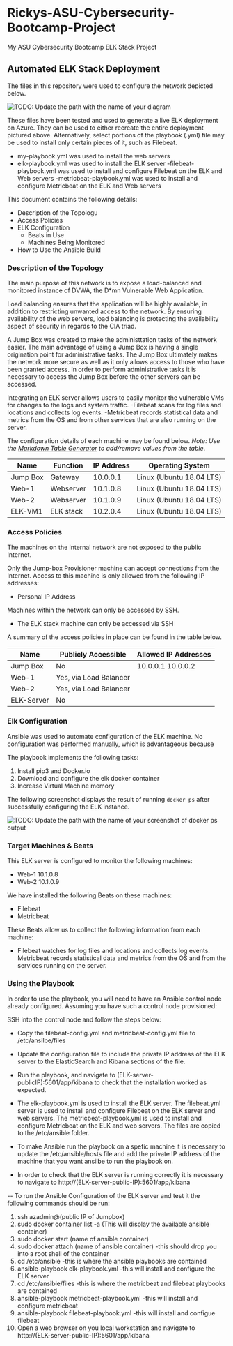 # Rickys-ASU-Cybersecurity-Bootcamp-Project
My ASU Cybersecurity Bootcamp ELK Stack Project

## Automated ELK Stack Deployment

The files in this repository were used to configure the network depicted below.

![TODO: Update the path with the name of your diagram](Images/diagram_filename.png)

These files have been tested and used to generate a live ELK deployment on Azure. They can be used to either recreate the entire deployment pictured above. Alternatively, select portions of the playbook (.yml) file may be used to install only certain pieces of it, such as Filebeat.

  - my-playbook.yml was used to install the web servers
  - elk-playbook.yml was used to install the ELK server
    -filebeat-playbook.yml was used to install and configure Filebeat on the ELK and Web servers
    -metricbeat-playbook.yml was used to install and configure Metricbeat on the ELK and Web servers

This document contains the following details:
- Description of the Topologu
- Access Policies
- ELK Configuration
  - Beats in Use
  - Machines Being Monitored
- How to Use the Ansible Build


### Description of the Topology

The main purpose of this network is to expose a load-balanced and monitored instance of DVWA, the D*mn Vulnerable Web Application.

Load balancing ensures that the application will be highly available, in addition to restricting unwanted access to the network.
By ensuring availability of the web servers, load balancing is protecting the availability aspect of security in regards to the CIA triad.

A Jump Box was created to make the administtation tasks of the network easier. The main advantage of using a Jump Box is having a single origination point for administrative tasks. The Jump Box ultimately makes the network more secure as well as it only allows access to those who have been granted access. In order to perform administrative tasks it is necessary to access the Jump Box before the other servers can be accessed.

Integrating an ELK server allows users to easily monitor the vulnerable VMs for changes to the logs and system traffic.
-Filebeat scans for log files and locations and collects log events.
-Metricbeat records statistical data and metrics from the OS and from other services that are also running on the server.

The configuration details of each machine may be found below.
_Note: Use the [Markdown Table Generator](http://www.tablesgenerator.com/markdown_tables) to add/remove values from the table_.

| Name     | Function | IP Address | Operating System        |
|----------|----------|------------|-------------------------|
| Jump Box | Gateway  | 10.0.0.1   | Linux (Ubuntu 18.04 LTS)|
| Web-1    | Webserver| 10.1.0.8   | Linux (Ubuntu 18.04 LTS)|
| Web-2    | Webserver| 10.1.0.9   | Linux (Ubuntu 18.04 LTS)|
| ELK-VM1  | ELK stack| 10.2.0.4   | Linux (Ubuntu 18.04 LTS)|

### Access Policies

The machines on the internal network are not exposed to the public Internet. 

Only the Jump-box Provisioner machine can accept connections from the Internet. Access to this machine is only allowed from the following IP addresses:
- Personal IP Address
 
Machines within the network can only be accessed by SSH.
- The ELK stack machine can only be accessed via SSH 

A summary of the access policies in place can be found in the table below.

| Name     | Publicly Accessible  | Allowed IP Addresses |
|----------|----------------------|----------------------|
| Jump Box |   No                 | 10.0.0.1 10.0.0.2    |
|  Web-1   |Yes, via Load Balancer|                      |
|  Web-2   |Yes, via Load Balancer|                      |
|ELK-Server|   No                 |                      |

### Elk Configuration

Ansible was used to automate configuration of the ELK machine. No configuration was performed manually, which is advantageous because 

The playbook implements the following tasks:
1. Install pip3 and Docker.io
2. Download and configure the elk docker container
3. Increase Virtual Machine memory

The following screenshot displays the result of running `docker ps` after successfully configuring the ELK instance.

![TODO: Update the path with the name of your screenshot of docker ps output](Images/docker_ps_output.png)

### Target Machines & Beats
This ELK server is configured to monitor the following machines:
- Web-1 10.1.0.8
- Web-2 10.1.0.9

We have installed the following Beats on these machines:
- Filebeat
- Metricbeat

These Beats allow us to collect the following information from each machine:
- Filebeat watches for log files and locations and collects log events. Metricbeat records statistical data and metrics from the OS and from the services running on the server.

### Using the Playbook
In order to use the playbook, you will need to have an Ansible control node already configured. Assuming you have such a control node provisioned: 

SSH into the control node and follow the steps below:
- Copy the filebeat-config.yml and metricbeat-config.yml file to /etc/ansilbe/files
- Update the configuration file to include the private IP address of the ELK server to the ElasticSearch and Kibana sections of the file.
- Run the playbook, and navigate to (ELK-server-publicIP):5601/app/kibana to check that the installation worked as expected.

- The elk-playbook.yml is used to install the ELK server. The filebeat.yml server is used to install and configure Filebeat on the ELK server and web servers. The metricbeat-playbook.yml is used to install and configure Metricbeat on the ELK and web servers. The files are copied to the /etc/ansible folder.
- To make Ansible run the playbook on a spefic machine it is necessary to update the /etc/ansible/hosts file and add the private IP address of the machine that you want ansilbe to run the playbook on. 
- In order to check that the ELK server is running correctly it is necessary to navigate to http://(ELK-server-public-IP):5601/app/kibana

-- To run the Ansible Configuration of the ELK server and test it the following commands should be run:

1. ssh azadmin@(public IP of Jumpbox)
2. sudo docker container list -a (This will display the available ansible container)
3. sudo docker start (name of ansible container)
4. sudo docker attach (name of ansible container)  -this should drop you into a root shell of the container
5. cd /etc/ansible  -this is where the ansible playbooks are contained
6. ansible-playbook elk-playbook.yml  -this will install and configure the ELK server
7. cd /etc/ansible/files -this is where the metricbeat and filebeat playbooks are contained
8. ansible-playbook metricbeat-playbook.yml  -this will install and configure metricbeat
9. ansible-playbook filebeat-playbook.yml  -this will install and configue filebeat
10. Open a web browser on you local workstation and navigate to http://(ELK-server-public-IP):5601/app/kibana 
